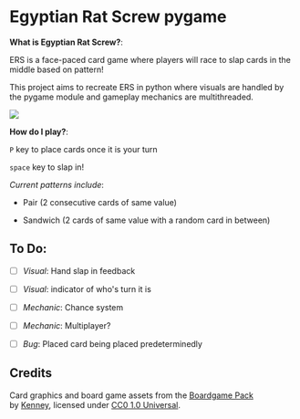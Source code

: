 # Egyptian Rat Screw pygame
**What is Egyptian Rat Screw?**: 

ERS is a face-paced card game where players will race to slap cards in the middle based on pattern!


This project aims to recreate ERS in python where visuals are handled by the pygame module and gameplay mechanics are multithreaded.

![](https://github.com/rodgiee/ERS-Project/blob/pyinstaller/read_images/ERS-demo-modified_v2.gif)

**How do I play?**:


`P` key to place cards once it is your turn


`space` key to slap in!

*Current patterns include*:


- Pair (2 consecutive cards of same value)


- Sandwich (2 cards of same value with a random card in between)


## To Do:
- [ ] *Visual*: Hand slap in feedback


- [ ] *Visual*: indicator of who's turn it is


- [ ] *Mechanic*: Chance system


- [ ] *Mechanic*: Multiplayer?


- [ ] *Bug*: Placed card being placed predeterminedly 


## Credits
Card graphics and board game assets from the [Boardgame Pack](https://kenney.nl/assets/boardgame-pack)  
by [Kenney](https://www.kenney.nl/), licensed under [CC0 1.0 Universal](https://creativecommons.org/publicdomain/zero/1.0/).
